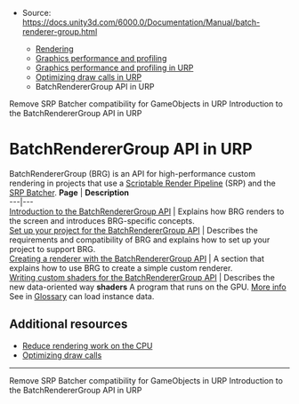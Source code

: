 * Source: https://docs.unity3d.com/6000.0/Documentation/Manual/batch-renderer-group.html

  * [Rendering](https://docs.unity3d.com/6000.0/Documentation/Manual/rendering-and-post-processing.html)
  * [Graphics performance and profiling](https://docs.unity3d.com/6000.0/Documentation/Manual/graphics-performance-profiling.html)
  * [Graphics performance and profiling in URP](https://docs.unity3d.com/6000.0/Documentation/Manual/graphics-performance-and-profiling-in-urp.html)
  * [Optimizing draw calls in URP](https://docs.unity3d.com/6000.0/Documentation/Manual/reduce-draw-calls-landing-urp.html)
  * BatchRendererGroup API in URP


[](https://docs.unity3d.com/6000.0/Documentation/Manual/SRPBatcher-Incompatible.html)
Remove SRP Batcher compatibility for GameObjects in URP
[](https://docs.unity3d.com/6000.0/Documentation/Manual/batch-renderer-group-how.html)
Introduction to the BatchRendererGroup API in URP
# BatchRendererGroup API in URP
BatchRendererGroup (BRG) is an API for high-performance custom rendering in projects that use a [Scriptable Render Pipeline](https://docs.unity3d.com/6000.0/Documentation/Manual/scriptable-render-pipeline-introduction.html) (SRP) and the [SRP Batcher](https://docs.unity3d.com/6000.0/Documentation/Manual/SRPBatcher.html). 
**Page** | **Description**  
---|---  
[Introduction to the BatchRendererGroup API](https://docs.unity3d.com/6000.0/Documentation/Manual/batch-renderer-group-how.html) | Explains how BRG renders to the screen and introduces BRG-specific concepts.  
[Set up your project for the BatchRendererGroup API](https://docs.unity3d.com/6000.0/Documentation/Manual/batch-renderer-group-getting-started.html) | Describes the requirements and compatibility of BRG and explains how to set up your project to support BRG.  
[Creating a renderer with the BatchRendererGroup API](https://docs.unity3d.com/6000.0/Documentation/Manual/batch-renderer-group-creating-a-renderer.html) | A section that explains how to use BRG to create a simple custom renderer.  
[Writing custom shaders for the BatchRendererGroup API](https://docs.unity3d.com/6000.0/Documentation/Manual/batch-renderer-group-writing-shaders.html) | Describes the new data-oriented way **shaders** A program that runs on the GPU. [More info](https://docs.unity3d.com/6000.0/Documentation/Manual/Shaders.html)  
See in [Glossary](https://docs.unity3d.com/6000.0/Documentation/Manual/Glossary.html#Shader) can load instance data.  
## Additional resources
  * [Reduce rendering work on the CPU](https://docs.unity3d.com/6000.0/Documentation/Manual/urp/reduce-rendering-work-on-cpu.html)
  * [Optimizing draw calls](https://docs.unity3d.com/6000.0/Documentation/Manual/reduce-draw-calls-landing.html)


* * *
[](https://docs.unity3d.com/6000.0/Documentation/Manual/SRPBatcher-Incompatible.html)
Remove SRP Batcher compatibility for GameObjects in URP
[](https://docs.unity3d.com/6000.0/Documentation/Manual/batch-renderer-group-how.html)
Introduction to the BatchRendererGroup API in URP
